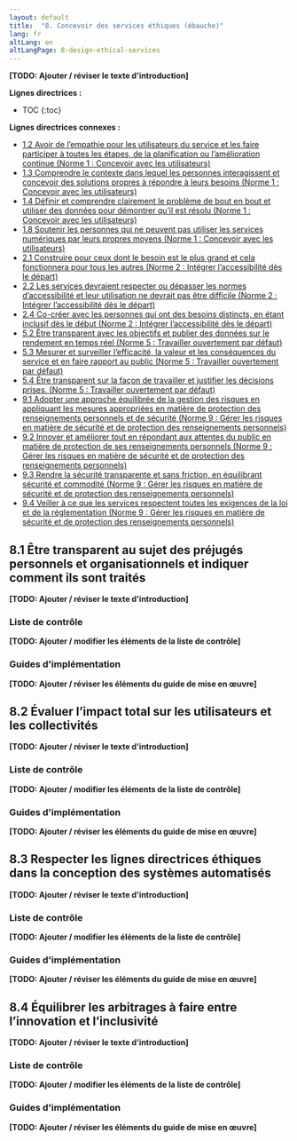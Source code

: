 ```yaml
---
layout: default
title:  "8. Concevoir des services éthiques (ébauche)"
lang: fr
altLang: en
altLangPage: 8-design-ethical-services
---
```

<div class="dpgn-section-intro-standard">

**\[TODO: Ajouter / réviser le texte d'introduction\]**

</div>

<div class="dpgn-section-guidelines">

**Lignes directrices :**

<!-- markdownlint-disable MD032 -->
- TOC
{:toc}
<!-- markdownlint-enable MD032 -->

</div>

<div class="dpgn-section-guidelines-related">

**Lignes directrices connexes :**

- [1.2 Avoir de l’empathie pour les utilisateurs du service et les faire participer à toutes les étapes, de la planification ou l’amélioration continue (Norme&#160;1&#160;: Concevoir avec les utilisateurs)](https://canada-ca.github.io/digital-playbook-guide-numerique/fr/1-concevoir-avec-utilisateurs.html#simpliquer-auprs-des-personnes-qui-ont-le-service-et-le-faire-participer--toutes-les-tapes-de-la-planification--lamlioration-continuer)
- [1.3 Comprendre le contexte dans lequel les personnes interagissent et concevoir des solutions propres à répondre à leurs besoins (Norme&#160;1&#160;: Concevoir avec les utilisateurs)](https://canada-ca.github.io/digital-playbook-guide-numerique/fr/1-concevoir-avec-utilisateurs.html#comprendre-le-contexte-dans-lequel-les-gens-interagissent-et-conoivent-des-solutions-adaptes--leurs-besoins)
- [1.4 Définir et comprendre clairement le problème de bout en bout et utiliser des données pour démontrer qu’il est résolu (Norme&#160;1&#160;: Concevoir avec les utilisateurs)](https://canada-ca.github.io/digital-playbook-guide-numerique/fr/1-concevoir-avec-utilisateurs.html#clairement-articuler-and-understand-the-problem-of-about-and-use-the-data-for-evidence)
- [1.8 Soutenir les personnes qui ne peuvent pas utiliser les services numériques par leurs propres moyens (Norme&#160;1&#160;: Concevoir avec les utilisateurs)](https://canada-ca.github.io/digital-playbook-guide-numerique/fr/1-concevoir-avec-utilisateurs.html#soutenir-les-personnes-qui-ne-peuvent-pas-utiliser-les-services-numriques-par-leurs-propres-moyens)
- [2.1 Construire pour ceux dont le besoin est le plus grand et cela fonctionnera pour tous les autres (Norme&#160;2&#160;: Intégrer l’accessibilité dès le départ)](https://canada-ca.github.io/digital-playbook-guide-numerique/fr/2-integrer-accessibilite-des-depart.html#construire-pour-ceux-qui-ont-les-plus-grands-besoins-et-cela-fonctionnera-pour-tout-le-monde)
- [2.2 Les services devraient respecter ou dépasser les normes d’accessibilité et leur utilisation ne devrait pas être difficile (Norme&#160;2&#160;: Intégrer l’accessibilité dès le départ)](https://canada-ca.github.io/digital-playbook-guide-numerique/fr/2-integrer-accessibilite-des-depart.html#les-services-devraient-respecter-ou-dpasser-les-normes-daccessibilit-et-ne-devraient-pas-tre-pnibles--utiliser)
- [2.4 Co-créer avec les personnes qui ont des besoins distincts, en étant inclusif dès le début (Norme&#160;2&#160;: Intégrer l’accessibilité dès le départ)](https://canada-ca.github.io/digital-playbook-guide-numerique/fr/2-integrer-accessibilite-des-depart.html#prendre-en-compte-les-contraintes-possibles-dun-utilisateur-lors-de-la-conception-de-services)
- [5.2 Être transparent avec les objectifs et publier des données sur le rendement en temps réel (Norme&#160;5&#160;: Travailler ouvertement par défaut)](https://canada-ca.github.io/digital-playbook-guide-numerique/fr/5-travailler-ouvertement-par-defaut.html#soyez-transparent-avec-les-objectifs-et-publiez-les-donnes-de-performance-en-temps-rel)
- [5.3 Mesurer et surveiller l’efficacité, la valeur et les conséquences du service et en faire rapport au public (Norme&#160;5&#160;: Travailler ouvertement par défaut)](https://canada-ca.github.io/digital-playbook-guide-numerique/fr/5-travailler-ouvertement-par-defaut.html#mesurez-et-surveillez-lefficacit-la-valeur-et-les-consquences-de-votre-service-et-signalez-publiquement)
- [5.4 Être transparent sur la façon de travailler et justifier les décisions prises. (Norme&#160;5&#160;: Travailler ouvertement par défaut)](https://canada-ca.github.io/digital-playbook-guide-numerique/fr/5-travailler-ouvertement-par-defaut.html#soyez-transparent-sur-la-faon-dont-vous-travaillez-et-justifiez-les-dcisions-que-vous-prenez)
- [9.1 Adopter une approche équilibrée de la gestion des risques en appliquant les mesures appropriées en matière de protection des renseignements personnels et de sécurité (Norme&#160;9&#160;: Gérer les risques en matière de sécurité et de protection des renseignements personnels)](https://canada-ca.github.io/digital-playbook-guide-numerique/fr/9-gerer-risques-matiere-securite-protection-renseignements-personnels.html#adopter-une-approche-quilibre-de-gestion-des-risques-en-mettant-en-uvre-des-mesures-de-scurit-et-de-confidentialit-appropries)
- [9.2 Innover et améliorer tout en répondant aux attentes du public en matière de protection de ses renseignements personnels (Norme&#160;9&#160;: Gérer les risques en matière de sécurité et de protection des renseignements personnels)](https://canada-ca.github.io/digital-playbook-guide-numerique/fr/9-gerer-risques-matiere-securite-protection-renseignements-personnels.html#innover-et-samliorer-tout-en-rpondant-aux-attentes-du-public-quant--la-protection-de-la-confidentialit-des-donnes)
- [9.3 Rendre la sécurité transparente et sans friction, en équilibrant sécurité et commodité (Norme&#160;9&#160;: Gérer les risques en matière de sécurité et de protection des renseignements personnels)](https://canada-ca.github.io/digital-playbook-guide-numerique/fr/9-gerer-risques-matiere-securite-protection-renseignements-personnels.html#faites-en-sorte-que-la-scurit-soit-fluide-et-sans-friction-en-quilibrant-scurit-et-commodit)
- [9.4 Veiller à ce que les services respectent toutes les exigences de la loi et de la réglementation (Norme&#160;9&#160;: Gérer les risques en matière de sécurité et de protection des renseignements personnels)](https://canada-ca.github.io/digital-playbook-guide-numerique/fr/9-gerer-risques-matiere-securite-protection-renseignements-personnels.html#sassurer-que-les-services-sont-conformes--toutes-les-exigences-lgislatives-et-rglementaires)

</div>

<section class="dpgn-section-guideline">

## 8.1 Être transparent au sujet des préjugés personnels et organisationnels et indiquer comment ils sont traités

<div class="dpgn-section-intro-guideline">

**\[TODO: Ajouter / réviser le texte d'introduction\]**

</div>

<section class="dpgn-section-checklist">

### Liste de contrôle

**\[TODO: Ajouter / modifier les éléments de la liste de contrôle\]**

</section>

<section class="dpgn-section-guides">

### Guides d'implémentation

**\[TODO: Ajouter / réviser les éléments du guide de mise en œuvre\]**

</section>
</section>

<section class="dpgn-section-guideline">

## 8.2 Évaluer l’impact total sur les utilisateurs et les collectivités

<div class="dpgn-section-intro-guideline">

**\[TODO: Ajouter / réviser le texte d'introduction\]**

</div>

<section class="dpgn-section-checklist">

### Liste de contrôle

**\[TODO: Ajouter / modifier les éléments de la liste de contrôle\]**

</section>

<section class="dpgn-section-guides">

### Guides d'implémentation

**\[TODO: Ajouter / réviser les éléments du guide de mise en œuvre\]**

</section>
</section>

<section class="dpgn-section-guideline">

## 8.3 Respecter les lignes directrices éthiques dans la conception des systèmes automatisés

<div class="dpgn-section-intro-guideline">

**\[TODO: Ajouter / réviser le texte d'introduction\]**

</div>

<section class="dpgn-section-checklist">

### Liste de contrôle

**\[TODO: Ajouter / modifier les éléments de la liste de contrôle\]**

</section>

<section class="dpgn-section-guides">

### Guides d'implémentation

**\[TODO: Ajouter / réviser les éléments du guide de mise en œuvre\]**

</section>
</section>

<section class="dpgn-section-guideline">

## 8.4 Équilibrer les arbitrages à faire entre l’innovation et l’inclusivité

<div class="dpgn-section-intro-guideline">

**\[TODO: Ajouter / réviser le texte d'introduction\]**

</div>

<section class="dpgn-section-checklist">

### Liste de contrôle

**\[TODO: Ajouter / modifier les éléments de la liste de contrôle\]**

</section>

<section class="dpgn-section-guides">

### Guides d'implémentation

**\[TODO: Ajouter / réviser les éléments du guide de mise en œuvre\]**

</section>
</section>
